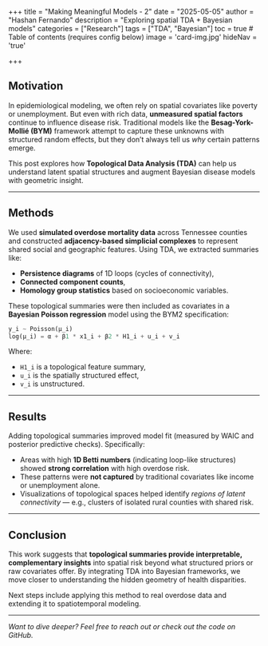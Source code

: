 +++
title = "Making Meaningful Models - 2"
date = "2025-05-05"
author = "Hashan Fernando"
description = "Exploring spatial TDA + Bayesian models"
categories = ["Research"]
tags = ["TDA", "Bayesian"]
toc = true  # Table of contents (requires config below)
image = 'card-img.jpg'
hideNav = 'true'

+++

## Motivation

In epidemiological modeling, we often rely on spatial covariates like poverty or unemployment. But even with rich data, **unmeasured spatial factors** continue to influence disease risk. Traditional models like the **Besag-York-Mollié (BYM)** framework attempt to capture these unknowns with structured random effects, but they don’t always tell us *why* certain patterns emerge.

This post explores how **Topological Data Analysis (TDA)** can help us understand latent spatial structures and augment Bayesian disease models with geometric insight.

---

## Methods

We used **simulated overdose mortality data** across Tennessee counties and constructed **adjacency-based simplicial complexes** to represent shared social and geographic features. Using TDA, we extracted summaries like:

- **Persistence diagrams** of 1D loops (cycles of connectivity),
- **Connected component counts**,
- **Homology group statistics** based on socioeconomic variables.

These topological summaries were then included as covariates in a **Bayesian Poisson regression** model using the BYM2 specification:

```python
y_i ~ Poisson(μ_i)
log(μ_i) = α + β1 * x1_i + β2 * H1_i + u_i + v_i
```

Where:
- `H1_i` is a topological feature summary,
- `u_i` is the spatially structured effect,
- `v_i` is unstructured.

---

## Results

Adding topological summaries improved model fit (measured by WAIC and posterior predictive checks). Specifically:

- Areas with high **1D Betti numbers** (indicating loop-like structures) showed **strong correlation** with high overdose risk.
- These patterns were **not captured** by traditional covariates like income or unemployment alone.
- Visualizations of topological spaces helped identify *regions of latent connectivity* — e.g., clusters of isolated rural counties with shared risk.

---

## Conclusion

This work suggests that **topological summaries provide interpretable, complementary insights** into spatial risk beyond what structured priors or raw covariates offer. By integrating TDA into Bayesian frameworks, we move closer to understanding the hidden geometry of health disparities.

Next steps include applying this method to real overdose data and extending it to spatiotemporal modeling.

---

*Want to dive deeper? Feel free to reach out or check out the code on GitHub.*
